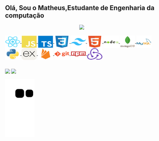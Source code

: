 ## Olá, Sou o Matheus,Estudante de Engenharia da computação 
<div align="center">
  <a href="https://github.com/Matheus-Loubach">
<!--   <img height="180em" src="https://github-readme-stats.vercel.app/api?username=Matheus-Loubach&show_icons=true&theme=dark&include_all_commits=true&count_private=true"/> -->
  <img height="180em" src="https://github-readme-stats.vercel.app/api/top-langs/?username=Matheus-Loubach&layout=compact&langs_count=7&theme=dark"/>
</div>
<div style="display: inline_block"><br>
  <img align="center" alt="Matheus-React" height="40" width="50" src="https://raw.githubusercontent.com/devicons/devicon/master/icons/react/react-original.svg">
  <img align="center" alt="Matheus-Js" height="40" width="50" src="https://raw.githubusercontent.com/devicons/devicon/master/icons/javascript/javascript-plain.svg">
  <img align="center" alt="Matheus-TS" height="40" width="50" src="https://github.com/devicons/devicon/blob/master/icons/typescript/typescript-original.svg">
  <img align="center" alt="Matheus-CSS" height="40" width="50" src="https://raw.githubusercontent.com/devicons/devicon/master/icons/css3/css3-original.svg">
  <img align="center" alt="Matheus-Tailwind" height="40" width="50" src="https://github.com/devicons/devicon/blob/master/icons/tailwindcss/tailwindcss-plain.svg">
  <img align="center" alt="Matheus-HTML" height="40" width="50" src="https://raw.githubusercontent.com/devicons/devicon/master/icons/html5/html5-original.svg">
  <img align="center" alt="Matheus-node" height="40" width="50" src="https://github.com/devicons/devicon/blob/master/icons/nodejs/nodejs-original-wordmark.svg">
  <img align="center" alt="Matheus-Mongodb" height="40" width="50" src="https://github.com/devicons/devicon/blob/master/icons/mongodb/mongodb-original-wordmark.svg">
  <img align="center" alt="Matheus-Mysql" height="40" width="50" src="https://github.com/devicons/devicon/blob/master/icons/mysql/mysql-original-wordmark.svg">
  <img align="center" alt="Matheus-Python" height="40" width="50" src="https://raw.githubusercontent.com/devicons/devicon/master/icons/python/python-original.svg">
  <img align="center" alt="Matheus-Express" height="40" width="50" src="https://github.com/tandpfun/skill-icons/blob/main/icons/ExpressJS-Light.svg">
  <img align="center" alt="Matheus-Fire" height="40" width="50" src="https://github.com/devicons/devicon/blob/master/icons/firebase/firebase-plain.svg">
  <img align="center" alt="Matheus-Git" height="40" width="50" src="https://github.com/devicons/devicon/blob/master/icons/git/git-plain-wordmark.svg">
  <img align="center" alt="Matheus-npm" height="40" width="50" src="https://github.com/devicons/devicon/blob/master/icons/npm/npm-original-wordmark.svg">
  <img align="center" alt="Matheus-redux" height="40" width="50" src="https://github.com/devicons/devicon/blob/master/icons/redux/redux-original.svg">
</div>
  
  ##
 
<div> 
<!--   <a href="https://instagram.com/matheus.loubach" target="_blank"><img src="https://img.shields.io/badge/-Instagram-%23E4405F?style=for-the-badge&logo=instagram&logoColor=white" target="_blank"></a> -->
  <a href = "mailto:matheus.loubach@gmail.com"><img src="https://img.shields.io/badge/-Gmail-%23333?style=for-the-badge&logo=gmail&logoColor=white" target="_blank"></a>
  <a href="https://www.linkedin.com/in/matheus-loubach/" target="_blank"><img src="https://img.shields.io/badge/-LinkedIn-%230077B5?style=for-the-badge&logo=linkedin&logoColor=white" target="_blank"></a> 
 
  ![Snake animation](https://github.com/Matheus-Loubach/Matheus-Loubach/blob/output/github-contribution-grid-snake.svg)
 
</div>
